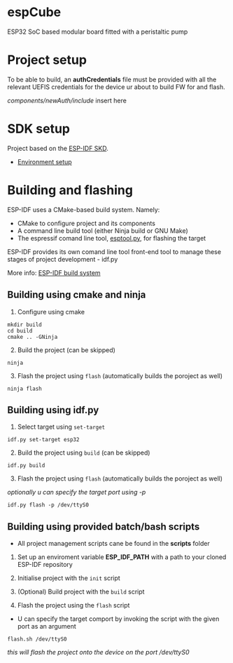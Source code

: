 # espCube

ESP32 SoC based modular board fitted with a peristaltic pump

# Project setup

To be able to build, an **authCredentials** file must be provided with all the relevant UEFIS credentials for the device ur about to build FW for and flash.

*components/newAuth/include* insert here

# SDK setup

Project based on the [ESP-IDF SKD](https://github.com/espressif/esp-idf).

* [Environment setup](https://docs.espressif.com/projects/esp-idf/en/latest/esp32/get-started/index.html#installation-step-by-step)

# Building and flashing

ESP-IDF uses a CMake-based build system.
Namely:

* CMake to configure project and its components
* A command line build tool (either Ninja build or GNU Make)
* The espressif comand line tool, [esptool.py](https://github.com/espressif/esptool/#readme), for flashing the target

ESP-IDF provides its own comand line tool front-end tool to manage these stages of project development - idf.py

More info: [ESP-IDF build system](https://docs.espressif.com/projects/esp-idf/en/latest/esp32/api-guides/build-system.html)

## Building using cmake and ninja

1. Configure using cmake

```
mkdir build
cd build
cmake .. -GNinja
```

2. Build the project (can be skipped)

```
ninja
```

3. Flash the project using `flash` (automatically builds the poroject as well)

```
ninja flash
```

## Building using idf.py

1. Select target using `set-target`

```
idf.py set-target esp32
```

2. Build the project using `build` (can be skipped)

```
idf.py build
```

3. Flash the project using `flash` (automatically builds the poroject as well)

*optionally u can specify the target port using -p*

```
idf.py flash -p /dev/ttyS0
```

## Building using provided batch/bash scripts

* All project management scripts cane be found in the **scripts** folder

1. Set up an enviroment variable **ESP_IDF_PATH** with a path to your cloned ESP-IDF repository

2. Initialise project with the `init` script

3. (Optional) Build project with the `build` script

4. Flash the project using the `flash` script

* U can specify the target comport by invoking the script with the given port as an argument

```
flash.sh /dev/ttyS0
```

*this will flash the project onto the device on the port /dev/ttyS0*
